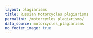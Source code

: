 ```yaml
---
layout: plagiarisms
title: Russian Motorcycles plagiarisms
permalink: /motorcycles_plagiarisms/
data_source: motorcycles_plagiarisms
no_footer_image: true
---
```

